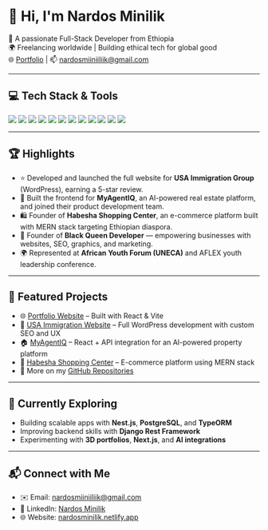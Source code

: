 # 👋 Hi, I'm Nardos Minilik

🚀 A passionate Full-Stack Developer from Ethiopia  
🌍 Freelancing worldwide | Building ethical tech for global good  
🌐 [Portfolio](https://nardosminilik.netlify.app) | 📫 nardosmiiniiliik@gmail.com  

---

## 💻 Tech Stack & Tools

<p align="left">
  <img src="https://img.shields.io/badge/React-20232A?style=flat-square&logo=react&logoColor=61DAFB" />
  <img src="https://img.shields.io/badge/Next.js-000000?style=flat-square&logo=next.js&logoColor=white" />
  <img src="https://img.shields.io/badge/NestJS-E0234E?style=flat-square&logo=nestjs&logoColor=white" />
  <img src="https://img.shields.io/badge/TypeScript-007ACC?style=flat-square&logo=typescript&logoColor=white" />
  <img src="https://img.shields.io/badge/Node.js-339933?style=flat-square&logo=nodedotjs&logoColor=white" />
  <img src="https://img.shields.io/badge/Express.js-000000?style=flat-square&logo=express&logoColor=white" />
  <img src="https://img.shields.io/badge/PostgreSQL-336791?style=flat-square&logo=postgresql&logoColor=white" />
  <img src="https://img.shields.io/badge/MongoDB-4EA94B?style=flat-square&logo=mongodb&logoColor=white" />
  <img src="https://img.shields.io/badge/Django-092E20?style=flat-square&logo=django&logoColor=white" />
  <img src="https://img.shields.io/badge/WordPress-21759B?style=flat-square&logo=wordpress&logoColor=white" />
  <img src="https://img.shields.io/badge/Python-3776AB?style=flat-square&logo=python&logoColor=white" />
  <img src="https://img.shields.io/badge/Git-F05032?style=flat-square&logo=git&logoColor=white" />
</p>

---

## 🏆 Highlights

- ⭐ Developed and launched the full website for **USA Immigration Group** (WordPress), earning a 5-star review.
- 🚀 Built the frontend for **MyAgentIQ**, an AI-powered real estate platform, and joined their product development team.
- 🛍️ Founder of **Habesha Shopping Center**, an e-commerce platform built with MERN stack targeting Ethiopian diaspora.
- 💼 Founder of **Black Queen Developer** — empowering businesses with websites, SEO, graphics, and marketing.
- 🌍 Represented at **African Youth Forum (UNECA)** and AFLEX youth leadership conference.

---

## 🔨 Featured Projects

- 🌐 [Portfolio Website](https://nardosminilik.netlify.app) – Built with React & Vite  
- 🧳 [USA Immigration Website](#) – Full WordPress development with custom SEO and UX  
- 🏠 [MyAgentIQ](#) – React + API integration for an AI-powered property platform  
- 🛒 [Habesha Shopping Center](#) – E-commerce platform using MERN stack  
- 🔧 More on my [GitHub Repositories](https://github.com/yourusername)

---

## 🌱 Currently Exploring

- Building scalable apps with **Nest.js**, **PostgreSQL**, and **TypeORM**
- Improving backend skills with **Django Rest Framework**
- Experimenting with **3D portfolios**, **Next.js**, and **AI integrations**

---

## 📬 Connect with Me

- ✉️ Email: [nardosmiiniiliik@gmail.com](mailto:nardosmiiniiliik@gmail.com)  
- 🔗 LinkedIn: [Nardos Minilik](https://www.linkedin.com/in/nardos-minilik)  
- 🌐 Website: [nardosminilik.netlify.app](https://nardosminilik.netlify.app)  

